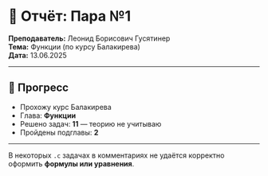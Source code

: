 # 🧾 Отчёт: Пара №1

**Преподаватель:** Леонид Борисович Гусятинер  
**Тема:** Функции (по курсу Балакирева)  
**Дата:** 13.06.2025

---

## 📌 Прогресс

- Прохожу курс Балакирева  
- Глава: **Функции**  
- Решено задач: **11** — теорию не учитываю  
- Пройдены подглавы: **2**

---

В некоторых `.c` задачах в комментариях не удаётся корректно оформить **формулы или уравнения**.
